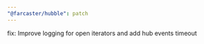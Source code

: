 ```yaml
---
"@farcaster/hubble": patch
---
```


fix: Improve logging for open iterators and add hub events timeout
